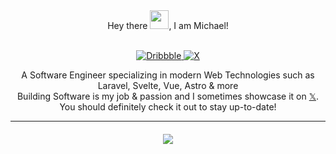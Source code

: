 <div align="center">
  Hey there <img src="https://raw.githubusercontent.com/MartinHeinz/MartinHeinz/master/wave.gif" height="30px" width="30px">, I am Michael!
</div>

<p align="center">
  <br />
  <a href="https://dribbble.com/michaelsi">
     <img alt="Dribbble" src="https://img.shields.io/badge/-%20dribbble-%23ff69b4?style=flat-square">
  </a>
  <a href="https://x.com/michaelsiemin">
    <img alt="X" src="https://img.shields.io/badge/-𝕏-000000?style=flat-square">
  </a>
</p>

<div align="center">
  A Software Engineer specializing in modern Web Technologies such as Laravel, Svelte, Vue, Astro & more
  <br />
  Building Software is my job & passion and I sometimes showcase it on <a href="https://x.com/michaelsiemin">𝕏</a>.
  <br />
  You should definitely check it out to stay up-to-date!
</div>
  
---

<div align="center" style="margin-top: 20px;">
  <img src="https://github-readme-streak-stats.herokuapp.com?user=1camou&theme=dark&hide_border=true" />
</div>
